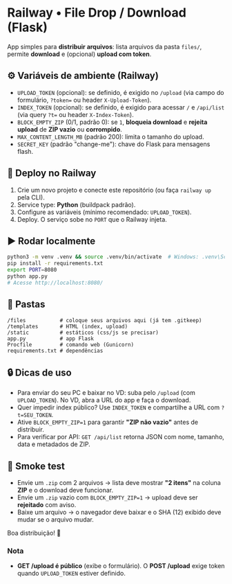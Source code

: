 # Railway • File Drop / Download (Flask)

App simples para **distribuir arquivos**: lista arquivos da pasta `files/`, permite **download** e (opcional) **upload com token**.

## ⚙️ Variáveis de ambiente (Railway)
- `UPLOAD_TOKEN` (opcional): se definido, é exigido no `/upload` (via campo do formulário, `?token=` ou header `X-Upload-Token`).
- `INDEX_TOKEN` (opcional): se definido, é exigido para acessar `/` e `/api/list` (via query `?t=` ou header `X-Index-Token`).
- `BLOCK_EMPTY_ZIP` (0/1, padrão 0): se `1`, **bloqueia download** e **rejeita upload** de **ZIP vazio** ou **corrompido**.
- `MAX_CONTENT_LENGTH_MB` (padrão 200): limita o tamanho do upload.
- `SECRET_KEY` (padrão "change-me"): chave do Flask para mensagens flash.

## 🚀 Deploy no Railway
1. Crie um novo projeto e conecte este repositório (ou faça `railway up` pela CLI).
2. Service type: **Python** (buildpack padrão). 
3. Configure as variáveis (mínimo recomendado: `UPLOAD_TOKEN`).
4. Deploy. O serviço sobe no `PORT` que o Railway injeta.

## ▶️ Rodar localmente
```bash
python3 -m venv .venv && source .venv/bin/activate  # Windows: .venv\Scripts\activate
pip install -r requirements.txt
export PORT=8080
python app.py
# Acesse http://localhost:8080/
```

## 📂 Pastas
```
/files           # coloque seus arquivos aqui (já tem .gitkeep)
/templates       # HTML (index, upload)
/static          # estáticos (css/js se precisar)
app.py           # app Flask
Procfile         # comando web (Gunicorn)
requirements.txt # dependências
```

## 🔒 Dicas de uso
- Para enviar do seu PC e baixar no VD: suba pelo `/upload` (com `UPLOAD_TOKEN`). No VD, abra a URL do app e faça o download.
- Quer impedir index público? Use `INDEX_TOKEN` e compartilhe a URL com `?t=SEU_TOKEN`.
- Ative `BLOCK_EMPTY_ZIP=1` para garantir **"ZIP não vazio"** antes de distribuir.
- Para verificar por API: `GET /api/list` retorna JSON com nome, tamanho, data e metadados de ZIP.

## 🧪 Smoke test
- Envie um `.zip` com 2 arquivos → lista deve mostrar **"2 itens"** na coluna **ZIP** e o download deve funcionar.
- Envie um `.zip` vazio com `BLOCK_EMPTY_ZIP=1` → upload deve ser **rejeitado** com aviso.
- Baixe um arquivo → o navegador deve baixar e o SHA (12) exibido deve mudar se o arquivo mudar.

Boa distribuição! 🧰


### Nota
- **GET /upload é público** (exibe o formulário). O **POST /upload** exige token quando `UPLOAD_TOKEN` estiver definido.
